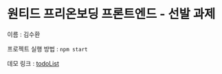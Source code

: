 # 원티드 프리온보딩 프론트엔드 - 선발 과제

이름 : 김수환

프로젝트 실행 방법 : `npm start`

데모 링크 : [todoList](https://unique-gumdrop-576222.netlify.app)
